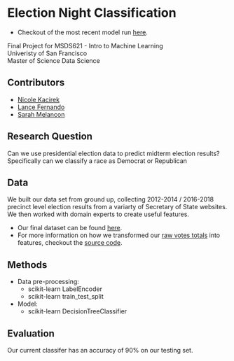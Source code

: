 # Election Night Classification
* Checkout of the most recent model run [here](final_project_checkin_template.ipynb). 

Final Project for MSDS621 - Intro to Machine Learning<br>
Univeristy of San Francisco <br>
Master of Science Data Science

## Contributors
* [Nicole Kacirek](https://github.com/nkacirek1)
* [Lance Fernando](https://github.com/Ljfernando)
* [Sarah Melancon](https://github.com/smelancon)

## Research Question
Can we use presidential election data to predict midterm election results? Specifically can we classify a race as Democrat or Republican

## Data
We built our data set from ground up, collecting 2012-2014 / 2016-2018 precinct level election results from a variarty of Secretary of State websites. We then worked with domain experts to create useful features. 

* Our final dataset can be found [here](data/final.csv).
* For more information on how we transformed our [raw votes totals](data) into features, checkout the [source code](src).

## Methods
* Data pre-processing:
  - scikit-learn LabelEncoder
  - scikit-learn train_test_split
* Model:
  - scikit-learn DecisionTreeClassifier

## Evaluation
Our current classifer has an accuracy of 90% on our testing set. 
